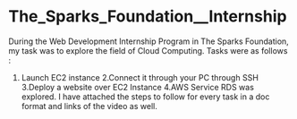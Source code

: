 # The_Sparks_Foundation__Internship
During the Web Development Internship Program in The Sparks Foundation, my task was to explore the field of Cloud Computing.
Tasks were as follows :
1. Launch EC2 instance 
2.Connect it through your PC through SSH
3.Deploy a website over EC2 Instance
4.AWS Service RDS was explored.
I have attached the steps to follow for every task in a doc format and links of the video as well.
